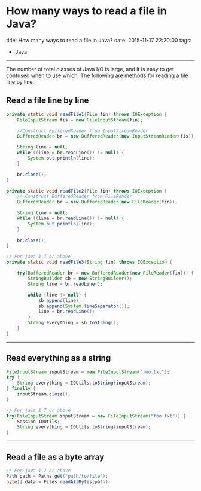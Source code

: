 # How many ways to read a file in Java?

title:  How many ways to read a file in Java?
date: 2015-11-17 22:20:00
tags:
- Java

---

The number of total classes of Java I/O is large, and it is easy to get confused when to use which. The following are methods for reading a file line by line.
<!--more-->

## Read a file line by line
``` java
private static void readFile1(File fin) throws IOException {
    FileInputStream fis = new FileInputStream(fin);

    //Construct BufferedReader from InputStreamReader
    BufferedReader br = new BufferedReader(new InputStreamReader(fis));

    String line = null;
    while ((line = br.readLine()) != null) {
        System.out.println(line);
    }

    br.close();
}
```
``` java
private static void readFile2(File fin) throws IOException {
    // Construct BufferedReader from FileReader
    BufferedReader br = new BufferedReader(new FileReader(fin));

    String line = null;
    while ((line = br.readLine()) != null) {
        System.out.println(line);
    }

    br.close();
}
```
``` java
// For java 1.7 or above
private static void readFile3(String fin) throws IOException {

    try(BufferedReader br = new BufferedReader(new FileReader(fin))) {
        StringBuilder sb = new StringBuilder();
        String line = br.readLine();

        while (line != null) {
            sb.append(line);
            sb.append(System.lineSeparator());
            line = br.readLine();
        }
        String everything = sb.toString();
    }
}
```


----------


## Read everything as a string
``` java
FileInputStream inputStream = new FileInputStream("foo.txt");
try {
    String everything = IOUtils.toString(inputStream);
} finally {
    inputStream.close();
}
```
``` java
// For java 1.7 or above
try(FileInputStream inputStream = new FileInputStream("foo.txt")) {
    Session IOUtils;
    String everything = IOUtils.toString(inputStream);
}
```
----------


## Read a file as a byte array
``` java
// For java 1.7 or above
Path path = Paths.get("path/to/file");
byte[] data = Files.readAllBytes(path);
```